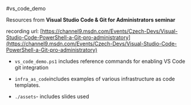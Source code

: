#vs_code_demo

Resources from **Visual Studio Code & Git for Administrators seminar**

recording url: [https://channel9.msdn.com/Events/Czech-Devs/Visual-Studio-Code-PowerShell-a-Git-pro-administratory](https://channel9.msdn.com/Events/Czech-Devs/Visual-Studio-Code-PowerShell-a-Git-pro-administratory)

 - `vs_code_demo.ps1` includes reference commands for enabling VS Code  git integration
 
 - `infra_as_code`includes examples of various infrastructure as code templates.  
 
 - `./assets`- includes slides used